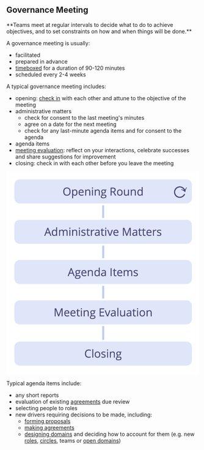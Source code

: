 ## Governance Meeting

<summary>
**Teams meet at regular intervals to decide what to do to achieve objectives, and to set constraints on how and when things will be done.**
</summary>

A governance meeting is usually:

-   facilitated
-   prepared in advance
-   [timeboxed](section:timebox-activities) for a duration of 90-120 minutes
-   scheduled every 2-4 weeks

A typical governance meeting includes:

-   opening: [check in](section:check-in) with each other and attune to the objective of the meeting
-   administrative matters
    -   check for consent to the last meeting's minutes
    -   agree on a date for the next meeting
    -   check for any last-minute agenda items and for consent to the agenda
-   agenda items
-   [meeting evaluation](section:evaluate-meetings): reflect on your interactions, celebrate successes and share suggestions for improvement
-   closing: check in with each other before you leave the meeting

![Phases of a governance meeting](img/meetings/governance-meeting.png)

Typical agenda items include:

-   any short reports
-   evaluation of existing [agreements](glossary:agreement) due review
-   selecting people to roles
-   new drivers requiring decisions to be made, including:
    -   [forming proposals](section:co-create-proposals)
    -   [making agreements](section:consent-decision-making)
    -   [designing domains](section:clarify-and-develop-domains) and deciding how to account for them (e.g. new [roles](section:role), [circles](section:circle), teams or [open domains](section:open-domain))


